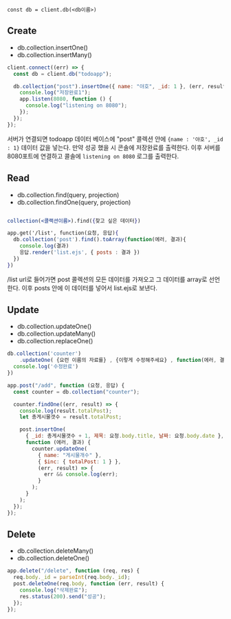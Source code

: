 `const db = client.db(<db이름>)`

## Create

- db.collection.insertOne()
- db.collection.insertMany()

```jsx
client.connect((err) => {
  const db = client.db("todoapp");

  db.collection("post").insertOne({ name: "야호", _id: 1 }, (err, result) => {
    console.log("저장완료1");
    app.listen(8080, function () {
      console.log("listening on 8080");
    });
  });
});
```

서버가 연결되면 todoapp 데이터 베이스에 "post" 콜렉션 안에 `{name : '야호', _id : 1}` 데이터 값을 넣는다. 만약 성공 했을 시 콘솔에 저장완료를 출력한다. 이후 서버를 8080포트에 연결하고 콜솔에 `listening on 8080` 로그를 출력한다.

## Read

- db.collection.find(query, projection)
- db.collection.findOne(query, projection)

```jsx

collection(<콜랙션이름>).find({찾고 싶은 데이터})

app.get('/list', function(요청, 응답){
  db.collection('post').find().toArray(function(에러, 결과){
    console.log(결과)
    응답.render('list.ejs', { posts : 결과 })
  })
})

```

/list url로 들어가면 post 콜렉션의 모든 데이터를 가져오고 그 데이터를 array로 선언한다. 이후 posts 안에 이 데이터를 넣어서 list.ejs로 보낸다.

## Update

- db.collection.updateOne()
- db.collection.updateMany()
- db.collection.replaceOne()

```jsx
db.collection('counter')
	.updateOne( {요런 이름의 자료를} , {이렇게 수정해주세요} , function(에러, 결과){
  console.log('수정완료')
})

app.post("/add", function (요청, 응답) {
  const counter = db.collection("counter");

  counter.findOne((err, result) => {
    console.log(result.totalPost);
    let 총게시물갯수 = result.totalPost;

    post.insertOne(
      { _id: 총게시물갯수 + 1, 제목: 요청.body.title, 날짜: 요청.body.date },
      function (에러, 결과) {
        counter.updateOne(
          { name: "게시물개수" },
          { $inc: { totalPost: 1 } },
          (err, result) => {
            err && console.log(err);
          }
        );
      }
    );
  });
});
```

## Delete

- db.collection.deleteMany()
- db.collection.deleteOne()

```jsx
app.delete("/delete", function (req, res) {
  req.body._id = parseInt(req.body._id);
  post.deleteOne(req.body, function (err, result) {
    console.log("삭제완료");
    res.status(200).send("성공");
  });
});
```
